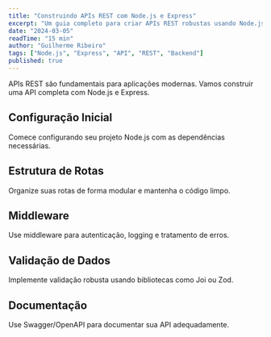 ```yaml
---
title: "Construindo APIs REST com Node.js e Express"
excerpt: "Um guia completo para criar APIs REST robustas usando Node.js e Express, incluindo autenticação, validação e documentação."
date: "2024-03-05"
readTime: "15 min"
author: "Guilherme Ribeiro"
tags: ["Node.js", "Express", "API", "REST", "Backend"]
published: true
---
```


APIs REST são fundamentais para aplicações modernas. Vamos construir uma API completa com Node.js e Express.

## Configuração Inicial

Comece configurando seu projeto Node.js com as dependências necessárias.

## Estrutura de Rotas

Organize suas rotas de forma modular e mantenha o código limpo.

## Middleware

Use middleware para autenticação, logging e tratamento de erros.

## Validação de Dados

Implemente validação robusta usando bibliotecas como Joi ou Zod.

## Documentação

Use Swagger/OpenAPI para documentar sua API adequadamente.
